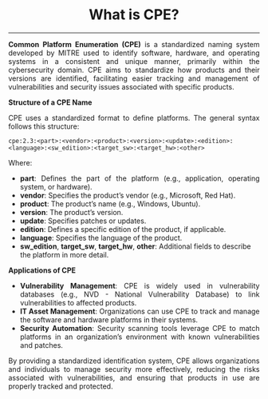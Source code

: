 <center><h1>What is CPE?</h1></center>
            <hr/>
            <p class="p1" style="text-align: justify;"><strong>Common Platform Enumeration (CPE)</strong> is a standardized naming system developed by MITRE used to identify software, hardware, and operating systems in a consistent and unique manner, primarily within the cybersecurity domain. CPE aims to standardize how products and their versions are identified, facilitating easier tracking and management of vulnerabilities and security issues associated with specific products.</p>
            <p class="p3"><strong>Structure of a CPE Name</strong></p>
            <p class="p1" style="text-align: justify;">CPE uses a standardized format to define platforms. The general syntax follows this structure:</p>
            <p><code>cpe:2.3:&lt;part&gt;:&lt;vendor&gt;:&lt;product&gt;:&lt;version&gt;:&lt;update&gt;:&lt;edition&gt;:&lt;language&gt;:&lt;sw_edition&gt;:&lt;target_sw&gt;:&lt;target_hw&gt;:&lt;other&gt;</code></p>
            <p class="p1">Where:</p>
            <ul>
            <li class="p3" style="text-align: justify;"><strong>part</strong>: Defines the part of the platform (e.g., application, operating system, or hardware).</li>
            <li class="p3"><strong>vendor</strong>: Specifies the product&rsquo;s vendor (e.g., Microsoft, Red Hat).</li>
            <li class="p3"><strong>product</strong>: The product&rsquo;s name (e.g., Windows, Ubuntu).</li>
            <li class="p3"><strong>version</strong>: The product&rsquo;s version.</li>
            <li class="p3"><strong>update</strong>: Specifies patches or updates.</li>
            <li class="p3"><strong>edition</strong>: Defines a specific edition of the product, if applicable.</li>
            <li class="p3"><strong>language</strong>: Specifies the language of the product.</li>
            <li class="p3"><strong>sw_edition</strong>, <strong>target_sw</strong>, <strong>target_hw</strong>, <strong>other</strong>: Additional fields to describe the platform in more detail.</li>
            </ul>
            <p class="p4"><strong>Applications of CPE</strong></p>
            <ul>
            <li class="p3" style="text-align: justify;"><strong>Vulnerability Management</strong>: CPE is widely used in vulnerability databases (e.g., NVD - National Vulnerability Database) to link vulnerabilities to affected products.</li>
            <li class="p3" style="text-align: justify;"><strong>IT Asset Management</strong>: Organizations can use CPE to track and manage the software and hardware platforms in their systems.</li>
            <li class="p3" style="text-align: justify;"><strong>Security Automation</strong>: Security scanning tools leverage CPE to match platforms in an organization&rsquo;s environment with known vulnerabilities and patches.</li>
            </ul>
            <p class="p1" style="text-align: justify;">By providing a standardized identification system, CPE allows organizations and individuals to manage security more effectively, reducing the risks associated with vulnerabilities, and ensuring that products in use are properly tracked and protected.</p>
